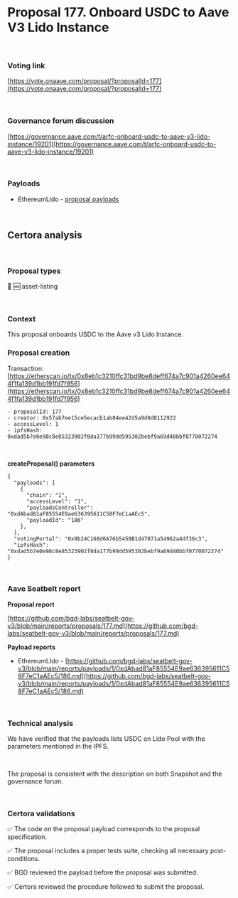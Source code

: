 # Proposal 177. Onboard USDC to Aave V3 Lido Instance

<br>

### Voting link

[https://vote.onaave.com/proposal/?proposalId=177](https://vote.onaave.com/proposal/?proposalId=177)

<br>

### Governance forum discussion

[https://governance.aave.com/t/arfc-onboard-usdc-to-aave-v3-lido-instance/19201](https://governance.aave.com/t/arfc-onboard-usdc-to-aave-v3-lido-instance/19201)

<br>

### Payloads

* EthereumLido - [proposal payloads](https://etherscan.io/address/0xd278BA5e3bDed95ebD0035b17662A9d02Cf1Ad09#code#F1#L28)

<br>

## Certora analysis

<br>

### Proposal types

:gem: :new: asset-listing

<br>

### Context

This proposal onboards USDC to the Aave v3 Lido Instance.
<br>

### Proposal creation

Transaction: [https://etherscan.io/tx/0x8eb1c3210ffc31bd9be8deff674a7c901a4260ee644f1fa139d1bb191fd7f956](https://etherscan.io/tx/0x8eb1c3210ffc31bd9be8deff674a7c901a4260ee644f1fa139d1bb191fd7f956)

```
- proposalId: 177
- creator: 0x57ab7ee15ce5ecacb1ab84ee42d5a9d0d8112922
- accessLevel: 1
- ipfsHash: 0xdad5b7e0e98c8e85323902f8da177b99dd595302bebf9a69d40bbf0770072274
```

<br>

**createProposal() parameters**

```
{
  "payloads": [ 
    { 
      "chain": "1", 
      "accessLevel": "1", 
      "payloadsController": "0xdAbad81aF85554E9ae636395611C58F7eC1aAEc5", 
      "payloadId": "186" 
    }, 
  ], 
  "votingPortal": "0x9b24C168d6A76b5459B1d47071a54962a4df36c3", 
  "ipfsHash": "0xdad5b7e0e98c8e85323902f8da177b99dd595302bebf9a69d40bbf0770072274" 
}
```

<br>

### Aave Seatbelt report

**Proposal report**

[https://github.com/bgd-labs/seatbelt-gov-v3/blob/main/reports/proposals/177.md](https://github.com/bgd-labs/seatbelt-gov-v3/blob/main/reports/proposals/177.md)

**Payload reports**

* EthereumLIdo - [https://github.com/bgd-labs/seatbelt-gov-v3/blob/main/reports/payloads/1/0xdAbad81aF85554E9ae636395611C58F7eC1aAEc5/186.md](https://github.com/bgd-labs/seatbelt-gov-v3/blob/main/reports/payloads/1/0xdAbad81aF85554E9ae636395611C58F7eC1aAEc5/186.md)

<br>

### Technical analysis

We have verified that the payloads lists USDC on Lido Pool with the parameters mentioned in the IPFS.

<br>

The proposal is consistent with the description on both Snapshot and the governance forum.

<br>

### Certora validations

:white_check_mark: The code on the proposal payload corresponds to the proposal specification.

:white_check_mark: The proposal includes a proper tests suite, checking all necessary post-conditions.

:white_check_mark: BGD reviewed the payload before the proposal was submitted.

:white_check_mark: Certora reviewed the procedure followed to submit the proposal.

